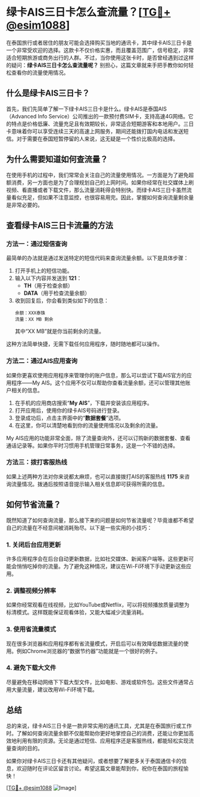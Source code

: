# 绿卡AIS三日卡怎么查流量？[[TG💪+ @esim1088](https://t.me/s/esim1088)]

在泰国旅行或者居住的朋友可能会选择购买当地的通讯卡，其中绿卡AIS三日卡是一个非常受欢迎的选择。这款卡不仅价格实惠，而且覆盖范围广，信号稳定，非常适合短期旅游或商务出行的人群。不过，当你使用这张卡时，是否曾经遇到过这样的疑问：**绿卡AIS三日卡怎么查流量呢？** 别担心，这篇文章就来手把手教你如何轻松查看你的流量使用情况。

## 什么是绿卡AIS三日卡？

首先，我们先简单了解一下绿卡AIS三日卡是什么。绿卡AIS是泰国AIS（Advanced Info Service）公司推出的一款预付费SIM卡，支持高速4G网络。它的特点是价格低廉、流量充足且有效期较长，非常适合短期游客和本地用户。三日卡意味着你可以享受连续三天的高速上网服务，期间还能拨打国内电话和发送短信。对于需要在泰国短暂停留的人来说，这无疑是一个性价比极高的选择。

## 为什么需要知道如何查流量？

在使用手机的过程中，我们常常会关注自己的流量使用情况。一方面是为了避免超额消费，另一方面也是为了合理规划自己的上网时间。如果你经常在社交媒体上刷视频、看直播或者下载文件，那么流量消耗得会特别快。而绿卡AIS三日卡虽然流量看似充足，但如果不注意监控，也很容易用完。因此，掌握如何查询流量剩余量是非常必要的。

## 查看绿卡AIS三日卡流量的方法

### 方法一：通过短信查询

最简单的办法就是通过发送特定的短信代码来查询流量余额。以下是具体步骤：

1. 打开手机上的短信功能。
2. 输入以下内容并发送到 **121**：
   - **TH**（用于检查余额）
   - **DATA**（用于检查流量余额）
3. 收到回复后，你会看到类似如下的信息：
   ```
   余额：XXX泰铢
   流量：XX MB 剩余
   ```
   其中“XX MB”就是你当前剩余的流量。

这种方法简单快捷，无需下载任何应用程序，随时随地都可以操作。

### 方法二：通过AIS应用查询

如果你更喜欢使用应用程序来管理你的账户信息，那么可以尝试下载AIS官方的应用程序——My AIS。这个应用不仅可以帮助你查看流量余额，还可以管理其他账户相关的信息。

1. 在手机的应用商店搜索“**My AIS**”，下载并安装该应用程序。
2. 打开应用后，使用你的绿卡AIS号码进行登录。
3. 登录成功后，点击主界面中的“**数据套餐**”选项。
4. 在这里，你可以清楚地看到你的流量使用情况以及剩余的流量。

My AIS应用的功能非常全面，除了流量查询外，还可以订购新的数据套餐、查看通话记录等。如果你平时习惯用手机管理日常事务，这是一个不错的选择。

### 方法三：拨打客服热线

如果上述两种方法对你来说都太麻烦，也可以直接拨打AIS的客服热线 **1175** 来咨询流量情况。拨通后按照语音提示输入相关信息即可获得所需的信息。

## 如何节省流量？

既然知道了如何查询流量，那么接下来的问题是如何节省流量呢？毕竟谁都不希望自己的流量在不经意间被消耗殆尽。以下是一些实用的小技巧：

### 1. 关闭后台应用更新

许多应用程序会在后台自动更新数据，比如社交媒体、新闻客户端等。这些更新可能会悄悄吃掉你的流量。为了避免这种情况，建议在Wi-Fi环境下手动更新这些应用。

### 2. 调整视频分辨率

如果你经常观看在线视频，比如YouTube或Netflix，可以将视频播放质量调整为标清模式。这样既能保证观看体验，又能大幅减少流量消耗。

### 3. 使用省流量模式

现在很多浏览器和应用程序都有省流量模式，开启后可以有效降低数据流量的使用。例如Chrome浏览器的“数据节约器”功能就是一个很好的例子。

### 4. 避免下载大文件

尽量避免在移动网络下下载大型文件，比如电影、游戏或软件包。这些文件通常占用大量流量，建议改用Wi-Fi环境下载。

## 总结

总的来说，绿卡AIS三日卡是一款非常实用的通讯工具，尤其是在泰国旅行或工作时。了解如何查询流量余额不仅能帮助你更好地掌控自己的消费，还能让你更加高效地利用有限的资源。无论是通过短信、应用程序还是客服热线，都能轻松实现流量查询的目的。

如果你对绿卡AIS三日卡还有其他疑问，或者想要了解更多关于泰国通信卡的信息，欢迎随时在评论区留言讨论。希望这篇文章能帮到你，祝你在泰国的旅程愉快！

[[TG💪+ @esim1088](https://t.me/s/esim1088) ![Image](https://i.postimg.cc/4NQfJmqS/Snipaste-2025-05-13-00-14-12.png)]
